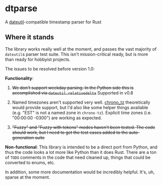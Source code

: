 # dtparse
A [dateutil](https://github.com/dateutil/dateutil)-compatible timestamp parser for Rust

## Where it stands

The library works really well at the moment, and passes the vast majority of `dateutil`s parser
test suite. This isn't mission-critical ready, but is more than ready for hobbyist projects.

The issues to be resolved before version 1.0:

**Functionality**:

1. ~~We don't support weekday parsing. In the Python side this is accomplished via `dateutil.relativedelta`~~
Supported in v0.8

2. Named timezones aren't supported very well. [chrono_tz](https://github.com/chronotope/chrono-tz)
theoretically would provide support, but I'd also like some helper things available (e.g. "EST" is not a named zone in `chrono-tz`).
Explicit time zones (i.e. "00:00:00 -0300") are working as expected.

3. ~~"Fuzzy" and "Fuzzy with tokens" modes haven't been tested. The code should work, but I need to get the
test cases added to the auto-generation suite~~

**Non-functional**: This library is intended to be a direct port from Python, and thus the code
looks a lot more like Python than it does Rust. There are a ton of `TODO` comments in the code
that need cleaned up, things that could be converted to enums, etc.

In addition, some more documentation would be incredibly helpful. It's, uh, sparse at the moment.
